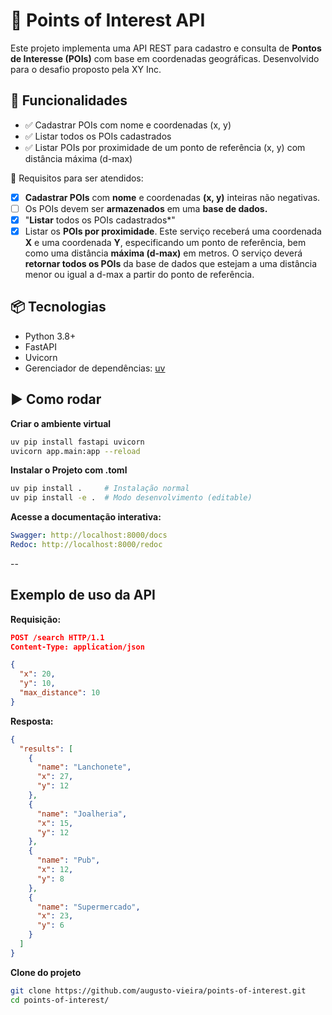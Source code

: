 # 📍 Points of Interest API

Este projeto implementa uma API REST para cadastro e consulta de **Pontos de Interesse (POIs)** com base em coordenadas geográficas. Desenvolvido para o desafio proposto pela XY Inc.

## 🚀 Funcionalidades

- ✅ Cadastrar POIs com nome e coordenadas (x, y)
- ✅ Listar todos os POIs cadastrados
- ✅ Listar POIs por proximidade de um ponto de referência (x, y) com distância máxima (d-max)

📝 Requisitos para ser atendidos:

- [x] **Cadastrar POIs** com **nome** e coordenadas **(x, y)** inteiras não negativas.
- [ ] Os POIs devem ser **armazenados** em uma **base de dados.**
- [x] "**Listar** todos os POIs cadastrados*"
- [x] Listar os **POIs por proximidade**. Este serviço receberá uma coordenada **X** e uma coordenada **Y**, especificando um ponto de referência, bem como uma distância **máxima (d-max)** em metros. O serviço deverá **retornar todos os POIs** da base de dados que estejam a uma distância menor ou igual a d-max a partir do ponto de referência.

## 📦 Tecnologias

- Python 3.8+
- FastAPI
- Uvicorn
- Gerenciador de dependências: [uv](https://github.com/astral-sh/uv)

## ▶️ Como rodar
**Criar o ambiente virtual**
```bash
uv pip install fastapi uvicorn
uvicorn app.main:app --reload
```

**Instalar o Projeto com .toml**
```bash
uv pip install .     # Instalação normal
uv pip install -e .  # Modo desenvolvimento (editable)
```

**Acesse a documentação interativa:**
```yaml
Swagger: http://localhost:8000/docs
Redoc: http://localhost:8000/redoc
```
--
## Exemplo de uso da API
**Requisição:**
```json
POST /search HTTP/1.1
Content-Type: application/json

{
  "x": 20,
  "y": 10,
  "max_distance": 10
}
```

**Resposta:**
```json
{
  "results": [
    {
      "name": "Lanchonete",
      "x": 27,
      "y": 12
    },
    {
      "name": "Joalheria",
      "x": 15,
      "y": 12
    },
    {
      "name": "Pub",
      "x": 12,
      "y": 8
    },
    {
      "name": "Supermercado",
      "x": 23,
      "y": 6
    }
  ]
}
```

**Clone do projeto**
```bash
git clone https://github.com/augusto-vieira/points-of-interest.git
cd points-of-interest/
```